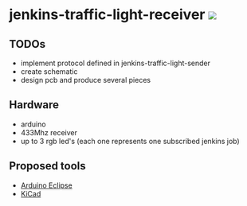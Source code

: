 # jenkins-traffic-light-receiver <img src="https://api.travis-ci.org/guidowojke/jenkins-traffic-light-receiver.svg" />

## TODOs
  * implement protocol defined in jenkins-traffic-light-sender
  * create schematic
  * design pcb and produce several pieces
  
## Hardware
  * arduino
  * 433Mhz receiver
  * up to 3 rgb led's (each one represents one subscribed jenkins job) 

## Proposed tools
  * [Arduino Eclipse](http://eclipse.baeyens.it/)
  * [KiCad](http://kicad-pcb.org/)
